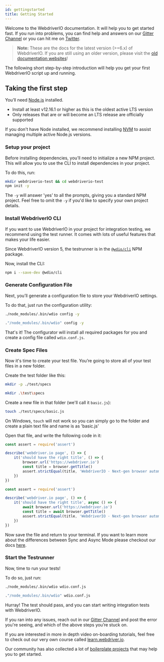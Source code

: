 ```yaml
---
id: gettingstarted
title: Getting Started
---
```


Welcome to the WebdriverIO documentation. It will help you to get started fast. If you run into problems, you can find help and answers on our [Gitter Channel](https://gitter.im/webdriverio/webdriverio) or you can hit me on [Twitter](https://twitter.com/webdriverio).

> __Note:__ These are the docs for the latest version (>=6.x) of WebdriverIO. If you are still using an older version, please visit the [old documentation websites](versions)!

The following short step-by-step introduction will help you get your first WebdriverIO script up and running.

## Taking the first step

You’ll need [Node.js](http://nodejs.org) installed.

- Install at least v12.16.1 or higher as this is the oldest active LTS version
- Only releases that are or will become an LTS release are officially supported

If you don't have Node installed, we recommend installing [NVM](https://github.com/creationix/nvm) to assist managing multiple active Node.js versions.

### Setup your project

Before installing dependencies, you’ll need to initialize a new NPM project. This will allow you to use the CLI to install dependencies in your project.

To do this, run:

```sh
mkdir webdriverio-test && cd webdriverio-test
npm init -y
```

The `-y` will answer 'yes' to all the prompts, giving you a standard NPM project. Feel free to omit the `-y` if you'd like to specify your own project details.

### Install WebdriverIO CLI

If you want to use WebdriverIO in your project for integration testing, we recommend using the test runner. It comes with lots of useful features that makes your life easier.

Since WebdriverIO version 5, the testrunner is in the [`@wdio/cli`](https://www.npmjs.com/package/@wdio/cli) NPM package.

Now, install the CLI:

```sh
npm i --save-dev @wdio/cli
```

### Generate Configuration File

Next, you’ll generate a configuration file to store your WebdriverIO settings.

To do that, just run the configuration utility:

<!--DOCUSAURUS_CODE_TABS-->
<!--Linux/Mac-->

```sh
./node_modules/.bin/wdio config -y
```

<!--Windows-->
```sh
."/node_modules/.bin/wdio" config -y
```
<!--END_DOCUSAURUS_CODE_TABS-->

That's it! The configurator will install all required packages for you and create a config file called `wdio.conf.js`.

### Create Spec Files

Now it's time to create your test file. You’re going to store all of your test files in a new folder.

Create the test folder like this:

<!--DOCUSAURUS_CODE_TABS-->
<!--Linux/Mac-->
```sh
mkdir -p ./test/specs
```

<!--Windows-->
```sh
mkdir .\test\specs
```
<!--END_DOCUSAURUS_CODE_TABS-->

Create a new file in that folder (we'll call it `basic.js`):

```sh
touch ./test/specs/basic.js
```

On Windows, `touch` will not work so you can simply go to the folder and create a plain text file and name is as 'basic.js'

Open that file, and write the following code in it:

<!--DOCUSAURUS_CODE_TABS-->
<!--Sync Mode-->
```js
const assert = require('assert')

describe('webdriver.io page', () => {
    it('should have the right title', () => {
        browser.url('https://webdriver.io')
        const title = browser.getTitle()
        assert.strictEqual(title, 'WebdriverIO · Next-gen browser automation test framework for Node.js')
    })
})
```
<!--Async Mode-->
```js
const assert = require('assert')

describe('webdriver.io page', () => {
    it('should have the right title', async () => {
        await browser.url('https://webdriver.io')
        const title = await browser.getTitle()
        assert.strictEqual(title, 'WebdriverIO · Next-gen browser automation test framework for Node.js')
    })
})
```
<!--END_DOCUSAURUS_CODE_TABS-->

Now save the file and return to your terminal. If you want to learn more about the differences between Sync and Async Mode please checkout our docs [here](sync-vs-async).

### Start the Testrunner

Now, time to run your tests!

To do so, just run:

<!--DOCUSAURUS_CODE_TABS-->
<!--Linux/Mac-->
```sh
./node_modules/.bin/wdio wdio.conf.js
```
<!--Windows-->
```sh
."/node_modules/.bin/wdio" wdio.conf.js
```
<!--END_DOCUSAURUS_CODE_TABS-->

Hurray! The test should pass, and you can start writing integration tests with WebdriverIO.

If you ran into any issues, reach out in our [Gitter Channel](https://gitter.im/webdriverio/webdriverio) and post the error you're seeing, and which of the above steps you’re stuck on.

If you are interested in more in depth video on-boarding tutorials, feel free to check out our very own course called [learn.webdriver.io](https://learn.webdriver.io/?coupon=wdio).

Our community has also collected a lot of [boilerplate projects](BoilerplateProjects.md) that may help you to get started.
